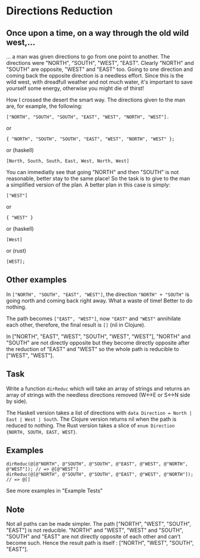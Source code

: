 # Directions Reduction

## Once upon a time, on a way through the old wild west,…

… a man was given directions to go from one point to another. The directions were "NORTH", "SOUTH", "WEST", "EAST". Clearly "NORTH" and "SOUTH" are opposite, "WEST" and "EAST" too. Going to one direction and coming back the opposite direction is a needless effort. Since this is the wild west, with dreadfull weather and not much water, it's important to save yourself some energy, otherwise you might die of thirst!

How I crossed the desert the smart way.
The directions given to the man are, for example, the following:

    ["NORTH", "SOUTH", "SOUTH", "EAST", "WEST", "NORTH", "WEST"].

or

    { "NORTH", "SOUTH", "SOUTH", "EAST", "WEST", "NORTH", "WEST" };

or (haskell)

    [North, South, South, East, West, North, West]

You can immediatly see that going "NORTH" and then "SOUTH" is not reasonable, better stay to the same place! So the task is to give to the man a simplified version of the plan. A better plan in this case is simply:

    ["WEST"]

or

    { "WEST" }

or (haskell)

    [West]

or (rust)

    [WEST];

## Other examples

In `["NORTH", "SOUTH", "EAST", "WEST"]`, the direction `"NORTH" + "SOUTH"` is going north and coming back right away. What a waste of time! Better to do nothing.

The path becomes `["EAST", "WEST"]`, now `"EAST"` and `"WEST"` annihilate each other, therefore, the final result is `[]` (nil in Clojure).

In ["NORTH", "EAST", "WEST", "SOUTH", "WEST", "WEST"], "NORTH" and "SOUTH" are not directly opposite but they become directly opposite after the reduction of "EAST" and "WEST" so the whole path is reducible to ["WEST", "WEST"].

## Task

Write a function `dirReduc` which will take an array of strings and returns an array of strings with the needless directions removed (W<->E or S<->N side by side).

The Haskell version takes a list of directions with `data Direction = North | East | West | South`. The Clojure version returns nil when the path is reduced to nothing. The Rust version takes a slice of `enum Direction {NORTH, SOUTH, EAST, WEST}`.

## Examples

    dirReduc(@[@"NORTH", @"SOUTH", @"SOUTH", @"EAST", @"WEST", @"NORTH", @"WEST"]); // => @[@"WEST"]
    dirReduc(@[@"NORTH", @"SOUTH", @"SOUTH", @"EAST", @"WEST", @"NORTH"]); // => @[]

See more examples in "Example Tests"

## Note

Not all paths can be made simpler. The path ["NORTH", "WEST", "SOUTH", "EAST"] is not reducible. "NORTH" and "WEST", "WEST" and "SOUTH", "SOUTH" and "EAST" are not directly opposite of each other and can't become such. Hence the result path is itself : ["NORTH", "WEST", "SOUTH", "EAST"].